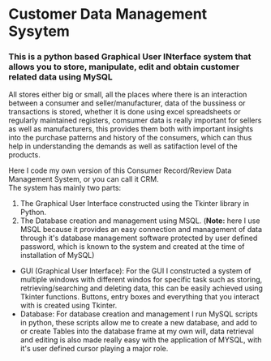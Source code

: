 # Customer Data Management Sysytem
### This is a python based Graphical User INterface system that allows you to store, manipulate, edit and obtain customer related data using MySQL
All stores either big or small, all the places where there is an interaction between a consumer and seller/manufacturer, data of the bussiness or transactions is stored, whether it is done using excel spreadsheets or regularly maintained registers, comsumer data is really important for sellers as well as manufacturers, this provides them both with important insights into the purchase patterns and history of the consumers, which can thus help in understanding the demands as well as satifaction level of the products.

Here I code my own version of this Consumer Record/Review Data Management System, or you can call it CRM.\
The system has mainly two parts:
1. The Graphical User Interface constructed using the Tkinter library in Python.
2. The Database creation and management using MSQL.
(**Note:** here I use MSQL because it provides an easy connection and management of data through it's database management software protected by user defined password, which is known to the system and created at the time of installation of MySQL)

- GUI (Graphical User Interface):
For the GUI I constructed a system of multiple windows with different windos for specific task such as storing, retrieving/searching and deleting data, this can be easily achieved using Tkinter functions. Buttons, entry boxes and everything that you interact with is created using Tkinter.
- Database:
For database creation and management I run MySQL scripts in python, these scripts allow me to create a new database, and add to or create Tables into the database frame at my own will, data retrieval and editing is also made really easy with the application of MYSQL, with it's user defined cursor playing a major role.
